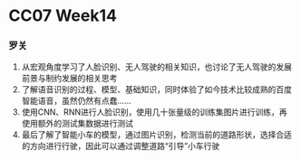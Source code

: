 # CC07 Week14

### 罗关

1. 从宏观角度学习了人脸识别、无人驾驶的相关知识，也讨论了无人驾驶的发展前景与制约发展的相关思考
2. 了解语音识别的过程、模型、基础知识，同时体验了如今技术比较成熟的百度智能语音，虽然仍然有点蠢……
3. 使用CNN、RNN进行人脸识别，使用几十张量级的训练集图片进行训练，再使用额外的测试集数据进行测试
4. 最后了解了智能小车的模型，通过图片识别，检测当前的道路形状，选择合适的方向进行行驶，因此可以通过调整道路“引导”小车行驶

